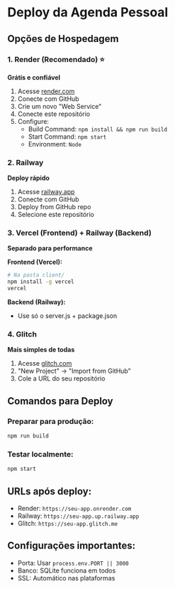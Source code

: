 # Deploy da Agenda Pessoal

## Opções de Hospedagem

### 1. Render (Recomendado) ⭐
**Grátis e confiável**

1. Acesse [render.com](https://render.com)
2. Conecte com GitHub
3. Crie um novo "Web Service"
4. Conecte este repositório
5. Configure:
   - Build Command: `npm install && npm run build`
   - Start Command: `npm start`
   - Environment: `Node`

### 2. Railway
**Deploy rápido**

1. Acesse [railway.app](https://railway.app)
2. Conecte com GitHub
3. Deploy from GitHub repo
4. Selecione este repositório

### 3. Vercel (Frontend) + Railway (Backend)
**Separado para performance**

**Frontend (Vercel):**
```bash
# Na pasta client/
npm install -g vercel
vercel
```

**Backend (Railway):**
- Use só o server.js + package.json

### 4. Glitch
**Mais simples de todas**

1. Acesse [glitch.com](https://glitch.com)
2. "New Project" → "Import from GitHub"
3. Cole a URL do seu repositório

## Comandos para Deploy

### Preparar para produção:
```bash
npm run build
```

### Testar localmente:
```bash
npm start
```

## URLs após deploy:
- Render: `https://seu-app.onrender.com`
- Railway: `https://seu-app.up.railway.app`
- Glitch: `https://seu-app.glitch.me`

## Configurações importantes:
- Porta: Usar `process.env.PORT || 3000`
- Banco: SQLite funciona em todos
- SSL: Automático nas plataformas
